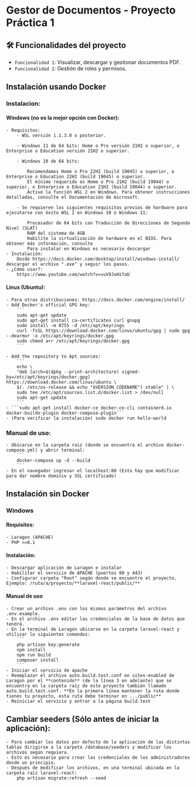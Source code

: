 # Gestor de Documentos - Proyecto Práctica 1

## 🛠️ Funcionalidades del proyecto
- `Funcionalidad 1`: Visualizar, descargar y gestionar documentos PDF.
- `Funcionalidad 2`: Gestión de roles y permisos.


## Instalación usando Docker
### Instalacion:
#### Windows (no es la mejor opción con Docker):
    - Requisitos:
        - WSL versión 1.1.3.0 o posterior.

        - Windows 11 de 64 bits: Home o Pro versión 21H2 o superior, o Enterprise o Education versión 21H2 o superior.

        - Windows 10 de 64 bits:

            Recomendamos Home o Pro 22H2 (build 19045) o superior, o Enterprise o Education 22H2 (build 19045) o superior.
            El mínimo requerido es Home o Pro 21H2 (build 19044) o superior, o Enterprise o Education 21H2 (build 19044) o superior.
            Active la función WSL 2 en Windows. Para obtener instrucciones detalladas, consulte el Documentación de microsoft.

        - Se requieren los siguientes requisitos previos de hardware para ejecutarse con éxito WSL 2 en Windows 10 o Windows 11:

            Procesador de 64 bits con Traducción de Direcciones de Segundo Nivel (SLAT)
            RAM del sistema de 4GB
            Habilite la virtualización de hardware en el BIOS. Para obtener más información, consulte
            Para instalar en Windows es necesario descargar
    - Instalación:
        Desde https://docs.docker.com/desktop/install/windows-install/ descargar el archivo ".exe" y seguir los pasos.
    - ¿Cómo usar?:
        https://www.youtube.com/watch?v=vuV9JoHiYaU
#### Linux (Ubuntu):
    - Para otras distribuciones: https://docs.docker.com/engine/install/
    - Add Docker's official GPG key:
        ```
        sudo apt-get update
        sudo apt-get install ca-certificates curl gnupg
        sudo install -m 0755 -d /etc/apt/keyrings
        curl -fsSL https://download.docker.com/linux/ubuntu/gpg | sudo gpg --dearmor -o /etc/apt/keyrings/docker.gpg
        sudo chmod a+r /etc/apt/keyrings/docker.gpg
        ```

    - Add the repository to Apt sources:
        ```
        echo \
        "deb [arch=$(dpkg --print-architecture) signed-by=/etc/apt/keyrings/docker.gpg] https://download.docker.com/linux/ubuntu \
        $(. /etc/os-release && echo "$VERSION_CODENAME") stable" | \
        sudo tee /etc/apt/sources.list.d/docker.list > /dev/null
        sudo apt-get update
        ```
    - ```sudo apt-get install docker-ce docker-ce-cli containerd.io docker-buildx-plugin docker-compose-plugin```
    - (Para verificar la instalación) sudo docker run hello-world
### Manual de uso:
    - Ubicarse en la carpeta raiz (donde se encuentra el archivo docker-compose.yml) y abrir terminal: 
        ```
        docker-compose up -d --build
        ```
    - En el navegador ingresar el localhost:80 (Esto hay que modificar para dar nombre dominio y SSL certificado)

## Instalación sin Docker
### Windows
#### Requisitos:
    - Laragon (APACHE)
    - PHP >=8.1
#### Instalación:
    - Descargar aplicación de Laragon e instalar
    - Habilitar el servicio de APACHE (puertos 80 y 443)
    - Configurar carpeta "Root" según donde se encuentre el proyecto. Ejemplo: /ruta/a/proyecto/**laravel-react/public/**
#### Manual de uso
    - Crear un archivo .env con los mismos parámetros del archivo .env.example.
    - En el archivo .env editar las credenciales de la base de datos que tendrá.
    - En la terminal de Laragon ubicarse en la carpeta laravel-react y utilizar lo siguientes comandos:
        ```
        php artisan key:generate
        npm install
        npm run build
        composer install
        ```
    - Iniciar el servicio de apache
    - Reemplazar el archivo auto.build.test.conf en sites-enabled de Laragon por el **contenido** (de la línea 3 en adelante) que se encuentra en la carpeta raíz de este proyecto también llamado auto.build.test.conf. **En la primera línea mantener la ruta donde tienes tu proyecto, esta ruta debe terminar en .../public**
    - Reiniciar el servicio y entrar a la página build.test


## Cambiar seeders (Sólo antes de iniciar la aplicación):
    - Para cambiar los datos por defecto de la aplicación de las distintas tablas dirigirse a la carpeta /database/seeders y modificar los archivos según requiera.
    - Esto es necesario para crear las credenciales de los administradores desde un principio.
    - Después de modificar los archivos, en una terminal ubicada en la carpeta raíz laravel-react:
        php artisan migrate:refresh --seed